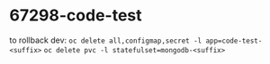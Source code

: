 # 67298-code-test

to rollback dev:
`oc delete all,configmap,secret -l app=code-test-<suffix>`
`oc delete pvc -l statefulset=mongodb-<suffix>`
